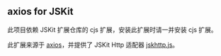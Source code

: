 ## axios for JSKit

此项目依赖 JSKit 扩展仓库的 cjs 扩展，安装此扩展时请一并安装 cjs 扩展。

此扩展来源于 [axios][1]，并提供了 JSKit Http 适配器 [jskhttp.js](./adapters/jskhttp.js)。

[1]: https://github.com/axios/axios

